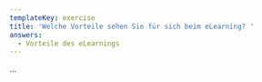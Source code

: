 ```yaml
---
templateKey: exercise
title: 'Welche Vorteile sehen Sie für sich beim eLearning? '
answers:
  - Vorteile des eLearnings
---
```

...
